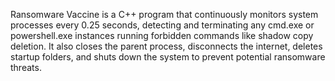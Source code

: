 Ransomware Vaccine is a C++ program that continuously monitors system processes every 0.25 seconds, detecting and terminating any cmd.exe or powershell.exe instances running forbidden commands like shadow copy deletion. It also closes the parent process, disconnects the internet, deletes startup folders, and shuts down the system to prevent potential ransomware threats.

